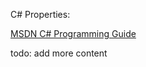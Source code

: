 C# Properties:

[MSDN C# Programming Guide](https://msdn.microsoft.com/en-us/library/w86s7x04.aspx)

todo:  add more content